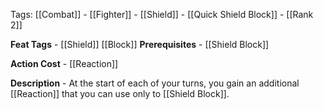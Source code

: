 Tags: [[Combat]] - [[Fighter]] - [[Shield]] - [[Quick Shield Block]] - [[Rank 2]]

**Feat Tags** - [[Shield]] [[Block]]
**Prerequisites** - [[Shield Block]]

**Action Cost** - [[Reaction]]

**Description** - At the start of each of your turns, you gain an additional [[Reaction]] that you can use only to [[Shield Block]].